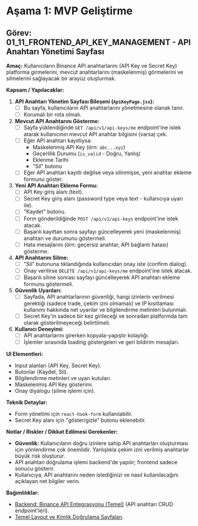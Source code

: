 # Aşama 1: MVP Geliştirme

## Görev: 01_11_FRONTEND_API_KEY_MANAGEMENT - API Anahtarı Yönetimi Sayfası

**Amaç:** Kullanıcıların Binance API anahtarlarını (API Key ve Secret Key) platforma girmelerini, mevcut anahtarlarını (maskelenmiş) görmelerini ve silmelerini sağlayacak bir arayüz oluşturmak.

**Kapsam / Yapılacaklar:**

1. **API Anahtarı Yönetim Sayfası Bileşeni (`ApiKeyPage.jsx`):**
    - [ ] Bu sayfa, kullanıcıların API anahtarlarını yönetmesine olanak tanır.
    - [ ] Korumalı bir rota olmalı.
2. **Mevcut API Anahtarını Gösterme:**
    - [ ] Sayfa yüklendiğinde `GET /api/v1/api-keys/me` endpoint'ine istek atarak kullanıcının mevcut API anahtar bilgisini (varsa) çek.
    - [ ] Eğer API anahtarı kayıtlıysa:
        - Maskelenmiş API Key (örn: `abc...xyz`)
        - Geçerlilik Durumu (`is_valid` - Doğru, Yanlış)
        - Eklenme Tarihi
        - "Sil" butonu
    - [ ] Eğer API anahtarı kayıtlı değilse veya silinmişse, yeni anahtar ekleme formunu göster.
3. **Yeni API Anahtarı Ekleme Formu:**
    - [ ] API Key giriş alanı (text).
    - [ ] Secret Key giriş alanı (password type veya text - kullanıcıya uyarı ile).
    - [ ] "Kaydet" butonu.
    - [ ] Form gönderildiğinde `POST /api/v1/api-keys` endpoint'ine istek atacak.
    - [ ] Başarılı kayıttan sonra sayfayı güncelleyerek yeni (maskelenmiş) anahtarı ve durumunu göstermeli.
    - [ ] Hata mesajlarını (örn: geçersiz anahtar, API bağlantı hatası) gösterme.
4. **API Anahtarını Silme:**
    - [ ] "Sil" butonuna tıklandığında kullanıcıdan onay iste (confirm dialog).
    - [ ] Onay verilirse `DELETE /api/v1/api-keys/me` endpoint'ine istek atacak.
    - [ ] Başarılı silme sonrası sayfayı güncelleyerek API anahtarı ekleme formunu göstermeli.
5. **Güvenlik Uyarıları:**
    - [ ] Sayfada, API anahtarlarının güvenliği, hangi izinlerin verilmesi gerektiği (sadece trade, çekim izni olmamalı) ve IP kısıtlaması kullanımı hakkında net uyarılar ve bilgilendirme metinleri bulunmalı.
    - [ ] Secret Key'in sadece bir kez girileceği ve sonradan platformda tam olarak gösterilmeyeceği belirtilmeli.
6. **Kullanıcı Deneyimi:**
    - [ ] API anahtarlarını girerken kopyala-yapıştır kolaylığı.
    - [ ] İşlemler sırasında loading göstergeleri ve geri bildirim mesajları.

**UI Elementleri:**
- Input alanları (API Key, Secret Key).
- Butonlar (Kaydet, Sil).
- Bilgilendirme metinleri ve uyarı kutuları.
- Maskelenmiş API Key gösterimi.
- Onay diyalogu (silme işlemi için).

**Teknik Detaylar:**
- Form yönetimi için `react-hook-form` kullanılabilir.
- Secret Key alanı için "göster/gizle" butonu eklenebilir.

**Notlar / Riskler / Dikkat Edilmesi Gerekenler:**
- **Güvenlik:** Kullanıcıların doğru izinlere sahip API anahtarları oluşturması için yönlendirme çok önemlidir. Yanlışlıkla çekim izni verilmiş anahtarlar büyük risk oluşturur.
- API anahtarı doğrulama işlemi backend'de yapılır; frontend sadece sonucu gösterir.
- Kullanıcıya, API anahtarını neden istediğinizi ve nasıl kullanılacağını açıklayan net bilgiler verin.

**Bağımlılıklar:**
- [Backend: Binance API Entegrasyonu (Temel)](01_02_BACKEND_BINANCE_API_INTEGRATION.md) (API anahtarı CRUD endpoint'leri).
- [Temel Layout ve Kimlik Doğrulama Sayfaları](01_08_FRONTEND_BASIC_LAYOUT_AUTH_PAGES.md).
